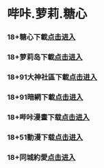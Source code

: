 # 哔咔.萝莉.糖心
### 18+糖心下載<a rel="nofollow noopener" href="https://delta0321.skyvortex.icu/mk/28178/oebg21tx" target="_blank">点击进入</a>
### 18+萝莉岛下載<a rel="nofollow noopener" href="https://beta0324.nexokick.icu/ck/34222/ovtluoli" target="_blank">点击进入</a>
### 18+91大神社區下載<a rel="nofollow noopener" href="https://2cb05.ecilyae.xyz/chan/GS2187/nyBw" target="_blank">点击进入</a>
### 18+91暗網下載<a rel="nofollow noopener" href="https://024cc.rncplga.xyz/aff-a6SG6" target="_blank">点击进入</a>
### 18+哔咔漫畫下载<a rel="nofollow noopener" href="https://0324lab.techdaze.icu/mk/28180/oebg21bk" target="_blank">点击进入</a>
### 18+51動漫下载<a rel="nofollow noopener" href="https://api0324.jumbodots.icu/ck/28182/oebg21mh" target="_blank">点击进入</a>
### 18+同城約愛<a rel="nofollow noopener" href="https://9478c.pieizrup.xyz/?code=aZJ6Q&c=16921" target="_blank">点击进入</a>
